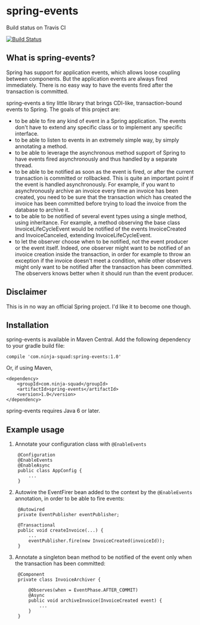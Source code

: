# spring-events

Build status on Travis CI

[![Build Status](https://secure.travis-ci.org/Ninja-Squad/spring-events.png)](http://travis-ci.org/Ninja-Squad/spring-events)

## What is spring-events?

Spring has support for application events, which allows loose coupling between components. But the application events
are always fired immediately. There is no easy way to have the events fired after the transaction is committed.

spring-events a tiny little library that brings CDI-like, transaction-bound events to Spring. The goals of this
project are:

 - to be able to fire any kind of event in a Spring application. The events don't have to extend any specific class or
   to implement any specific interface.
 - to be able to listen to events in an extremely simple way, by simply annotating a method.
 - to be able to leverage the asynchronous method support of Spring to have events fired asynchronously and thus handled
   by a separate thread.
 - to be able to be notified as soon as the event is fired, or after the current transaction is committed or rollbacked.
   This is quite an important point if the event is handled asynchronously. For example, if you want to asynchronously
   archive an invoice every time an invoice has been created, you need to be sure that the transaction which has created
   the invoice has been committed before trying to load the invoice from the database to archive it.
 - to be able to be notified of several event types using a single method, using inheritance. For example, a method
   observing the base class InvoiceLifeCycleEvent would be notified of the events InvoiceCreated and InvoiceCanceled,
   extending InvoiceLifeCycleEvent.
 - to let the observer choose when to be notified, not the event producer or the event itself. Indeed, one observer
   might want to be notified of an invoice creation inside the transaction, in order for example to throw an exception
   if the invoice doesn't meet a condition, while other observers might only want to be notified after the transaction
   has been committed. The observers knows better when it should run than the event producer.

## Disclaimer

This is in no way an official Spring project. I'd like it to become one though.

## Installation

spring-events is available in Maven Central. Add the following dependency to your gradle build file:

    compile 'com.ninja-squad:spring-events:1.0'

Or, if using Maven,

    <dependency>
        <groupId>com.ninja-squad</groupId>
        <artifactId>spring-events</artifactId>
        <version>1.0</version>
    </dependency>

spring-events requires Java 6 or later.

## Example usage

1. Annotate your configuration class with `@EnableEvents`

        @Configuration
        @EnableEvents
        @EnableAsync
        public class AppConfig {
            ...
        }

2. Autowire the EventFirer bean added to the context by the `@EnableEvents` annotation, in order to be able to fire
   events:

        @Autowired
        private EventPublisher eventPublisher;

        @Transactional
        public void createInvoice(...) {
            ...
            eventPublisher.fire(new InvoiceCreated(invoiceId));
        }

3. Annotate a singleton bean method to be notified of the event only when the transaction has been committed:

        @Component
        private class InvoiceArchiver {

            @Observes(when = EventPhase.AFTER_COMMIT)
            @Async
            public void archiveInvoice(InvoiceCreated event) {
                ...
            }
        }
